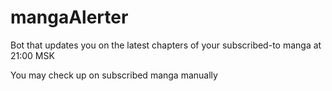 # mangaAlerter

Bot that updates you on the latest chapters of your subscribed-to manga at 21:00 MSK

You may check up on subscribed manga manually
